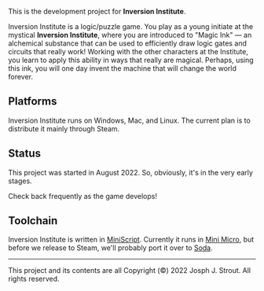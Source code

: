 This is the development project for **Inversion Institute**.

Inversion Institute is a logic/puzzle game.  You play as a young initiate at the mystical **Inversion Institute**, where you are introduced to "Magic Ink" — an alchemical substance that can be used to efficiently draw logic gates and circuits that really work!  Working with the other characters at the Institute, you learn to apply this ability in ways that really are magical.  Perhaps, using this ink, you will one day invent the machine that will change the world forever.

## Platforms

Inversion Institute runs on Windows, Mac, and Linux.  The current plan is to distribute it mainly through Steam.

## Status

This project was started in August 2022.  So, obviously, it's in the very early stages.

Check back frequently as the game develops!

## Toolchain

Inversion Institute is written in [MiniScript](https://miniscript.org).  Currently it runs in [Mini Micro](https://miniscript.org/MiniMicro), but before we release to Steam, we'll probably port it over to [Soda](https://github.com/JoeStrout/soda).


<hr/>

This project and its contents are all Copyright (©) 2022 Josph J. Strout.  All rights reserved.
